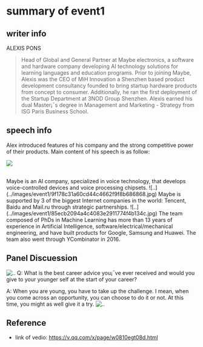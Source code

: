 # summary of event1

## writer info 
ALEXIS PONS
> Head of Global and General Partner at Maybe electronics, a software and hardware company developing AI technology solutions for learning languages and education programs.
Prior to joining Maybe, Alexis was the CEO of MiH Innovation a Shenzhen based product development consultancy founded to bring startup hardware products from concept to consumer. Additionally, he ran the first deployment of the Startup Department at 3NOD Group Shenzhen. Alexis earned his dual Master¡¯s degree in Management and Marketing - Strategy from ISG Paris Business School.

## speech info
Alex introduced features of his company and the strong competitive power of their products. Main content of his speech is as follow:

![ ](../images/event1/85def3773cffe889f302a3fb9939759.jpg)

</br>
Maybe is an AI company, specialized in voice technology, that develops voice-controlled devices and voice processing chipsets.
![..](../images/event1/9f178c31a60cd44c4662f9f8b686868.jpg)
Maybe is supported by 3 of the biggest Internet companies in the world: Tencent, Baidu and Mail.ru through strategic partnerships.
![..](../images/event1/85ecb2094a4c4083e2911774f4b134c.jpg)
The team composed of PhDs in Machine Learning has more than 13 years of experience in Artificial Intelligence, software/electrical/mechanical engineering, and have built products for Google, Samsung and Huawei. The team also went through YCombinator in 2016.



## Panel Discuession
![..](../images/event1/8be70cc559147a3374362801562b203.jpg)
Q: What is the best career advice you¡¯ve ever received and would you give to your younger self at the start of your career?
</br>

A: When you are young, you have to take up the challenge. I mean, when you come across an opportunity, you can choose to do it or not. At this time, you might as well give it a try.
![..](../211279664cf4fdf0dbe42a1e11c7412.jpg)

## Reference
- link of vedio: https://v.qq.com/x/page/w0810egt08d.html

